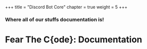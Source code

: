 +++
title = "Discord Bot Core"
chapter = true
weight = 5
+++

### Where all of our stuffs documentation is!

# **Fear&nbsp;The&nbsp;C{ode}**: Documentation

